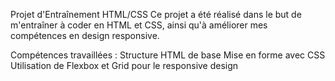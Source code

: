 Projet d'Entraînement HTML/CSS
Ce projet a été réalisé dans le but de m'entraîner à coder en HTML et CSS, ainsi qu'à améliorer mes compétences en design responsive.

Compétences travaillées :
Structure HTML de base
Mise en forme avec CSS
Utilisation de Flexbox et Grid pour le responsive design
